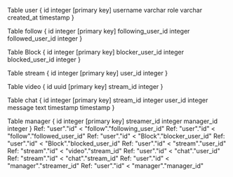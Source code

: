 Table user { 
  id integer [primary key] 
  username varchar 
  role varchar 
  created_at timestamp 
}

Table follow { 
  id integer [primary key] 
  following_user_id integer 
  followed_user_id integer 
}

Table Block { 
  id integer [primary key] 
  blocker_user_id integer 
  blocked_user_id integer 
}

Table stream { 
  id integer [primary key] 
  user_id integer 
}

Table video { 
  id uuid [primary key] 
  stream_id integer 
}

Table chat { 
  id integer [primary key] 
  stream_id integer 
  user_id integer 
  message text 
  timestamp timestamp 
}

Table manager { 
  id integer [primary key] 
  streamer_id integer 
  manager_id integer 
}
Ref: "user"."id" < "follow"."following_user_id"
Ref: "user"."id" < "follow"."followed_user_id"
Ref: "user"."id" < "Block"."blocker_user_id"
Ref: "user"."id" < "Block"."blocked_user_id"
Ref: "user"."id" < "stream"."user_id"
Ref: "stream"."id" < "video"."stream_id"
Ref: "user"."id" < "chat"."user_id"
Ref: "stream"."id" < "chat"."stream_id"
Ref: "user"."id" < "manager"."streamer_id"
Ref: "user"."id" < "manager"."manager_id"
